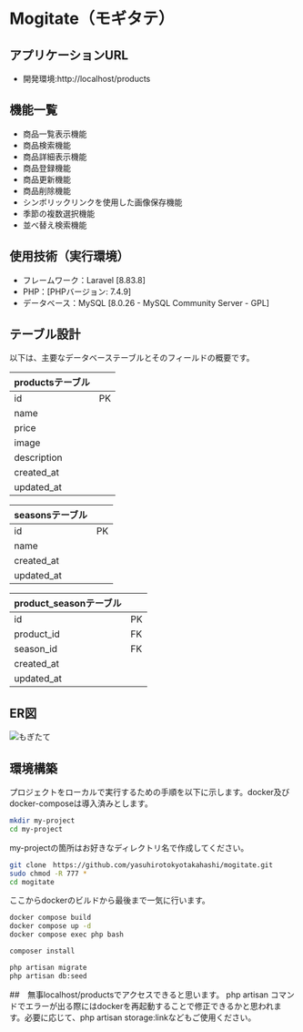 # Mogitate（モギタテ）

## アプリケーションURL
- 開発環境:http://localhost/products


## 機能一覧
- 商品一覧表示機能
- 商品検索機能
- 商品詳細表示機能
- 商品登録機能
- 商品更新機能
- 商品削除機能
- シンボリックリンクを使用した画像保存機能
- 季節の複数選択機能
- 並べ替え検索機能

## 使用技術（実行環境）
- フレームワーク：Laravel [8.83.8]
- PHP：[PHPバージョン: 7.4.9]
- データベース：MySQL [8.0.26 - MySQL Community Server - GPL]

## テーブル設計
以下は、主要なデータベーステーブルとそのフィールドの概要です。

| productsテーブル  |  |
|------------|---------|
| id         | PK      |
| name       |         |
| price      |         |
| image      |         |
| description|         |
| created_at |         |
| updated_at |         |

| seasonsテーブル  |  |
|------------|---------|
| id         | PK      |
| name       |         |
| created_at |         |
| updated_at |         |

| product_seasonテーブル  |  |
|------------|---------|
| id         | PK      |
| product_id | FK      |
| season_id  | FK      |
| created_at |         |
| updated_at |         |

## ER図
![もぎたて](https://github.com/yasuhirotokyotakahashi/mogitate/assets/128282431/670a0773-8916-46ce-98e7-2bc4fbd1eff1)


## 環境構築
プロジェクトをローカルで実行するための手順を以下に示します。docker及びdocker-composeは導入済みとします。


```bash
mkdir my-project
cd my-project
```
my-projectの箇所はお好きなディレクトリ名で作成してください。
```bash
git clone　https://github.com/yasuhirotokyotakahashi/mogitate.git
sudo chmod -R 777 *
cd mogitate
```
ここからdockerのビルドから最後まで一気に行います。
```bash
docker compose build
docker compose up -d
docker compose exec php bash

composer install

php artisan migrate
php artisan db:seed

```

##　無事localhost/productsでアクセスできると思います。
php artisan コマンドでエラーが出る際にはdockerを再起動することで修正できるかと思われます。必要に応じて、php artisan storage:linkなどもご使用ください。
